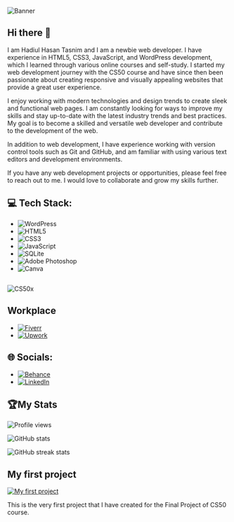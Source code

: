 
![Banner](https://scontent.fdac99-1.fna.fbcdn.net/v/t39.30808-6/332482164_3383463508607930_7723230335207355644_n.jpg?_nc_cat=108&ccb=1-7&_nc_sid=730e14&_nc_ohc=DctBohgQaagAX-6zTfw&_nc_ht=scontent.fdac99-1.fna&oh=00_AfD1EAmfQv7r0ZV_HT0Jskq3QP6D5E4F7LrZYqk-ficqeA&oe=63F748B0)

## Hi there 👋


I am Hadiul Hasan Tasnim and I am a newbie web developer. I have experience in HTML5, CSS3, JavaScript, and WordPress development, which I learned through various online courses and self-study. I started my web development journey with the CS50 course and have since then been passionate about creating responsive and visually appealing websites that provide a great user experience.

I enjoy working with modern technologies and design trends to create sleek and functional web pages. I am constantly looking for ways to improve my skills and stay up-to-date with the latest industry trends and best practices. My goal is to become a skilled and versatile web developer and contribute to the development of the web.

In addition to web development, I have experience working with version control tools such as Git and GitHub, and am familiar with using various text editors and development environments.

If you have any web development projects or opportunities, please feel free to reach out to me. I would love to collaborate and grow my skills further.

## 💻 Tech Stack:
- ![WordPress](https://img.shields.io/badge/WordPress-%23117AC9.svg?style=for-the-badge&logo=WordPress&logoColor=white)
- ![HTML5](https://img.shields.io/badge/html5-%23E34F26.svg?style=for-the-badge&logo=html5&logoColor=white) 
- ![CSS3](https://img.shields.io/badge/css3-%231572B6.svg?style=for-the-badge&logo=css3&logoColor=white) 
- ![JavaScript](https://img.shields.io/badge/javascript-%23323330.svg?style=for-the-badge&logo=javascript&logoColor=%23F7DF1E) 
- ![SQLite](https://img.shields.io/badge/sqlite-%2307405e.svg?style=for-the-badge&logo=sqlite&logoColor=white) 
- ![Adobe Photoshop](https://img.shields.io/badge/adobephotoshop-%2331A8FF.svg?style=for-the-badge&logo=adobephotoshop&logoColor=white) 
- ![Canva](https://img.shields.io/badge/Canva-%2300C4CC.svg?style=for-the-badge&logo=Canva&logoColor=white)
##
![CS50x](https://scontent.fdac99-1.fna.fbcdn.net/v/t39.30808-6/332468535_1332292204227192_4442671184504726875_n.jpg?stp=dst-jpg_p180x540&_nc_cat=109&ccb=1-7&_nc_sid=730e14&_nc_ohc=oXhBpKTVjaQAX8OKQlf&_nc_ht=scontent.fdac99-1.fna&oh=00_AfBi1ycSo4ua-Tn5K63TUkn7KdvbcpeTIvUOhiSQau5L_g&oe=63F92107)

## Workplace

- [![Fiverr](https://img.shields.io/badge/Fiverr-1dbf73?logo=fiverr&logoColor=white)](https://www.fiverr.com/tasnim_hasan?up_rollout=true)
- [![Upwork](https://img.shields.io/badge/Upwork-6fda44?logo=upwork&logoColor=white)](https://www.upwork.com/freelancers/~01672e3195d9571d06)
## 🌐 Socials:

- [![Behance](https://img.shields.io/badge/Behance-1769ff?logo=behance&logoColor=white)](https://behance.net/HadiulHasanTasnim)  
- [![LinkedIn](https://img.shields.io/badge/LinkedIn-%230077B5.svg?logo=linkedin&logoColor=white)](https://www.linkedin.com/in/hadiul-hasan-tasnim-128b98241/)

## 🏆My Stats


![Profile views](https://gpvc.arturio.dev/Tasnim-Hasan)  

![GitHub stats](https://github-readme-stats.vercel.app/api?username=Tasnim-Hasan&show_icons=true)  

![GitHub streak stats](https://streak-stats.demolab.com/?user=Tasnim-Hasan)
## My first project

[![My first project](https://img.youtube.com/vi/VIDEO_ID/0.jpg)](https://www.youtube.com/watch?v=C8L-k4LG65w)

This is the very first project that I have created for the Final Project of CS50 course.
